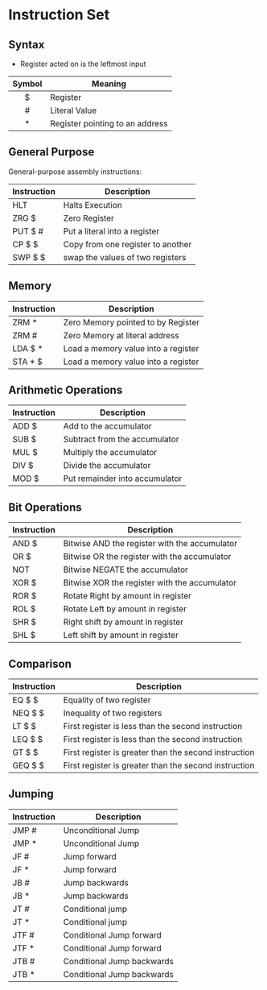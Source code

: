 # Instruction Set

## Syntax

- Register acted on is the leftmost input

| Symbol | Meaning |
| :-: | -- |
| $ | Register |
| \# | Literal Value |
| \* | Register pointing to an address |

## General Purpose

General-purpose assembly instructions:

| Instruction | Description |
|--|--|
| HLT | Halts Execution |
| ZRG $ | Zero Register |
| PUT $ \#| Put a literal into a register |
| CP $ $ | Copy from one register to another|
| SWP $ $ | swap the values of two registers |

## Memory

| Instruction | Description |
|--|--|
| ZRM \* | Zero Memory pointed to by Register |
| ZRM \# | Zero Memory at literal address |
| LDA $ *| Load a memory value into a register |
| STA * $ | Load a memory value into a register |

## Arithmetic Operations

| Instruction | Description |
|--|--|
| ADD $ | Add to the accumulator |
| SUB $ | Subtract from the accumulator |
| MUL $ | Multiply the accumulator |
| DIV $ | Divide the accumulator |
| MOD $ | Put remainder into accumulator |

## Bit Operations

| Instruction | Description |
|--|--|
| AND $| Bitwise AND the register with the accumulator |
| OR $| Bitwise OR the register with the accumulator |
| NOT | Bitwise NEGATE the accumulator |
| XOR $| Bitwise XOR the register with the accumulator |
| ROR $| Rotate Right by amount in register|
| ROL $| Rotate Left by amount in register|
| SHR $| Right shift by amount in register|
| SHL $| Left shift by amount in register|

## Comparison

| Instruction | Description |
|--|--|
| EQ $ $ | Equality of two register |
| NEQ $ $ | Inequality of two registers |
| LT $ $ | First register is less than the second instruction |
| LEQ $ $ | First register is less than the second instruction |
| GT $ $ | First register is greater than the second instruction |
| GEQ $ $ | First register is greater than the second instruction |

## Jumping

| Instruction | Description |
|--|--|
JMP \# | Unconditional Jump |
JMP \* | Unconditional Jump |
JF \# | Jump forward |
JF \* | Jump forward |
JB \# | Jump backwards |
JB \* | Jump backwards |
JT \# | Conditional jump |
JT \* | Conditional jump |
JTF \# | Conditional Jump forward |
JTF \* | Conditional Jump forward |
JTB \# | Conditional Jump backwards |
JTB \* | Conditional Jump backwards |
